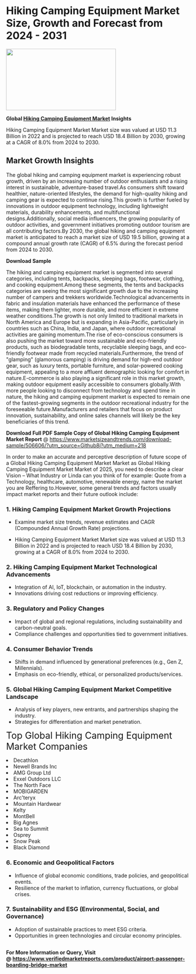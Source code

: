 <H1>Hiking Camping Equipment Market Size, Growth and Forecast from 2024 - 2031</H1><img class="aligncenter size-medium wp-image-584254" src="https://thirdeyenews.in/wp-content/uploads/2024/09/Global-Market-Research-300x168.jpeg" alt="" width="300" height="168" /><p><strong>Global&nbsp;<a href="https://www.marketsizeandtrends.com/download-sample/506606/?utm_source=Github8j?utm_medium=218">Hiking Camping Equipment Market</a> Insights</strong></p><p>Hiking Camping Equipment Market Market size was valued at USD 11.3 Billion in 2022 and is projected to reach USD 18.4 Billion by 2030, growing at a CAGR of 8.0% from 2024 to 2030.</p><p><h2>Market Growth Insights</h2> <p>The global hiking and camping equipment market is experiencing robust growth, driven by an increasing number of outdoor enthusiasts and a rising interest in sustainable, adventure-based travel.As consumers shift toward healthier, nature-oriented lifestyles, the demand for high-quality hiking and camping gear is expected to continue rising.This growth is further fueled by innovations in outdoor equipment technology, including lightweight materials, durability enhancements, and multifunctional designs.Additionally, social media influencers, the growing popularity of outdoor activities, and government initiatives promoting outdoor tourism are all contributing factors.By 2030, the global hiking and camping equipment market is anticipated to reach a market size of USD 19.5 billion, growing at a compound annual growth rate (CAGR) of 6.5% during the forecast period from 2024 to 2030.</p> <p><strong>Download Sample</strong></p> <p>The hiking and camping equipment market is segmented into several categories, including tents, backpacks, sleeping bags, footwear, clothing, and cooking equipment.Among these segments, the tents and backpacks categories are seeing the most significant growth due to the increasing number of campers and trekkers worldwide.Technological advancements in fabric and insulation materials have enhanced the performance of these items, making them lighter, more durable, and more efficient in extreme weather conditions.The growth is not only limited to traditional markets in North America and Europe but is expanding in Asia-Pacific, particularly in countries such as China, India, and Japan, where outdoor recreational activities are gaining momentum.The rise of eco-conscious consumers is also pushing the market toward more sustainable and eco-friendly products, such as biodegradable tents, recyclable sleeping bags, and eco-friendly footwear made from recycled materials.Furthermore, the trend of "glamping" (glamorous camping) is driving demand for high-end outdoor gear, such as luxury tents, portable furniture, and solar-powered cooking equipment, appealing to a more affluent demographic looking for comfort in nature.E-commerce is also playing a significant role in this market growth, making outdoor equipment easily accessible to consumers globally.With more people looking to disconnect from technology and spend time in nature, the hiking and camping equipment market is expected to remain one of the fastest-growing segments in the outdoor recreational industry for the foreseeable future.Manufacturers and retailers that focus on product innovation, sustainability, and online sales channels will likely be the key beneficiaries of this trend.</p> <p><span class=""><strong>Download Full PDF Sample Copy of Global Hiking Camping Equipment Market Report</strong> @ <a href="https://www.marketsizeandtrends.com/download-sample/506606/?utm_source=Github8j?utm_medium=218" target="_blank">https://www.marketsizeandtrends.com/download-sample/506606/?utm_source=Github8j?utm_medium=218</a></span></p><p>In order to make an accurate and perceptive description of future scope of a Global&nbsp;Hiking Camping Equipment Market Market as Global&nbsp;Hiking Camping Equipment Market Market of 2025, you need to describe a clear Vision &ndash; What Industry or Linda can you think of for example: Quote from a Technology, healthcare, automotive, renewable energy, name the market you are Reffering to.However, some general trends and factors usually impact market reports and their future outlook include:</p><h3>1.&nbsp;<strong>Hiking Camping Equipment Market Growth Projections</strong></h3><ul><li>Examine market size trends, revenue estimates and CAGR (Compounded Annual Growth Rate) projections.</li><li><p>Hiking Camping Equipment Market Market size was valued at USD 11.3 Billion in 2022 and is projected to reach USD 18.4 Billion by 2030, growing at a CAGR of 8.0% from 2024 to 2030.</p></li></ul><h3>2.&nbsp;<strong>Hiking Camping Equipment Market Technological Advancements</strong></h3><ul><li>Integration of AI, IoT, blockchain, or automation in the industry.</li><li>Innovations driving cost reductions or improving efficiency.</li></ul><h3>3.&nbsp;<strong>Regulatory and Policy Changes</strong></h3><ul><li>Impact of global and regional regulations, including sustainability and carbon-neutral goals.</li><li>Compliance challenges and opportunities tied to government initiatives.</li></ul><h3>4.&nbsp;<strong>Consumer Behavior Trends</strong></h3><ul><li>Shifts in demand influenced by generational preferences (e.g., Gen Z, Millennials).</li><li>Emphasis on eco-friendly, ethical, or personalized products/services.</li></ul><h3>5.&nbsp;<strong>Global Hiking Camping Equipment Market Competitive Landscape</strong></h3><ul><li>Analysis of key players, new entrants, and partnerships shaping the industry.</li><li>Strategies for differentiation and market penetration.</li></ul><p data-pm-slice="1 1 []"><span style="color: inherit; font-family: inherit; font-size: 25px;">Top Global Hiking Camping Equipment Market Companies</span></p><div class="" data-test-id=""><p><li>Decathlon</li><li> Newell Brands Inc</li><li> AMG Group Ltd</li><li> Exxel Outdoors LLC</li><li> The North Face</li><li> MOBIGARDEN</li><li> Arc'teryx</li><li> Mountain Hardwear</li><li> Kelty</li><li> MontBell</li><li> Big Agnes</li><li> Sea to Summit</li><li> Osprey</li><li> Snow Peak</li><li> Black Diamond</li></p></div><h3>6.&nbsp;<strong>Economic and Geopolitical Factors</strong></h3><ul><li>Influence of global economic conditions, trade policies, and geopolitical events.</li><li>Resilience of the market to inflation, currency fluctuations, or global crises.</li></ul><h3>7.&nbsp;<strong>Sustainability and ESG (Environmental, Social, and Governance)</strong></h3><ul><li>Adoption of sustainable practices to meet ESG criteria.</li><li>Opportunities in green technologies and circular economy principles.</li></ul><h2><strong style="font-size: 14px;">For More Information or Query, Visit @&nbsp;</strong><a style="background-color: #ffffff; font-size: 14px;" href="https://www.marketsizeandtrends.com/report/hiking-camping-equipment-market/" target="_blank">https://www.verifiedmarketreports.com/product/airport-passenger-boarding-bridge-market</a></h2>